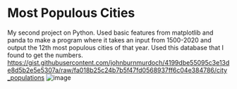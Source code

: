 # Most Populous Cities

My second project on Python. Used basic features from matplotlib and panda to make a program where it takes an input from 1500-2020 and output the 12th most populous cities of that year. Used this database that I found to get the numbers. https://gist.githubusercontent.com/johnburnmurdoch/4199dbe55095c3e13de8d5b2e5e5307a/raw/fa018b25c24b7b5f47fd0568937ff6c04e384786/city_populations
![image](https://user-images.githubusercontent.com/62976976/81025642-1c234480-8e2c-11ea-86c0-58380c3f5351.png)
